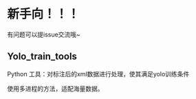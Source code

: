 # 新手向！！！
有问题可以提issue交流哦~
## Yolo_train_tools

Python 工具：对标注后的xml数据进行处理，使其满足yolo训练条件

使用多进程的方法，适配海量数据。

